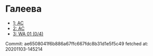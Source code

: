 # Галеева
- [1: AC](1.md)
- [2: AC](2.md)
- [3: WA 01 (0/4)](3.md)

Commit: ae6508041f6b886a67ffc667fdc8b31d1e5f5c49
 fetched at: 20201103-145214
